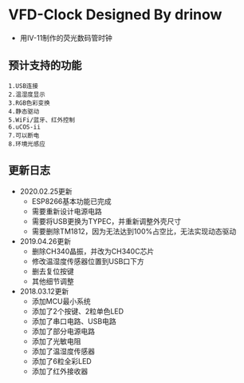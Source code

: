 ﻿# VFD-Clock Designed By drinow
- 用IV-11制作的荧光数码管时钟

## 预计支持的功能
	1.USB连接
	2.温湿度显示
	3.RGB色彩变换
	4.静态驱动
	5.WiFi/蓝牙、红外控制
	6.uCOS-ii
	7.可以断电
	8.环境光感应

## 更新日志
- 2020.02.25更新
  - ESP8266基本功能已完成
  - 需要重新设计电源电路
  - 需要将USB更换为TYPEC，并重新调整外壳尺寸
  - 需要删除TM1812，因为无法达到100%占空比，无法实现动态驱动
- 2019.04.26更新
	+ 删除CH340晶振，并改为CH340C芯片
	+ 修改温湿度传感器位置到USB口下方
	+ 删去复位按键
	+ 其他细节调整
- 2018.03.12更新
	- 添加MCU最小系统
	- 添加了2个按键、2粒单色LED
	- 添加了串口电路、USB电路
	- 添加了部分电源电路
	- 添加了光敏电阻
	- 添加了温湿度传感器
	- 添加了6粒全彩LED
	- 添加了红外接收器


